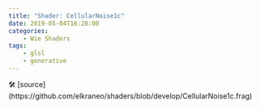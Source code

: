 ```yaml
---
title: "Shader: CellularNoise1c"
date: 2019-05-04T16:28:00
categories:
	- Wie Shaders
tags:
	- glsl
	- generative
---
```


<section>
	<canvas class="glslCanvas" data-fragment-url="https://raw.githubusercontent.com/elkraneo/shaders/develop/CellularNoise1c.frag">
	</canvas>
</section>
🛠 [source](https://github.com/elkraneo/shaders/blob/develop/CellularNoise1c.frag)